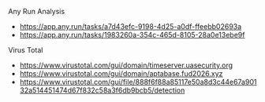 Any Run Analysis 
- https://app.any.run/tasks/a7d43efc-9198-4d25-a0df-ffeebb02693a
- https://app.any.run/tasks/1983260a-354c-465d-8105-28a0e13ebe9f


Virus Total 
- https://www.virustotal.com/gui/domain/timeserver.uasecurity.org
- https://www.virustotal.com/gui/domain/aptabase.fud2026.xyz
- https://www.virustotal.com/gui/file/888f6f88a85117e50a8d3c44e67a90132a514451474d67f832c58a3f6db9bcb5/detection
